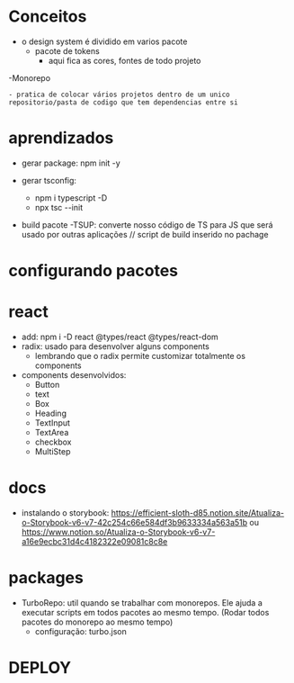 # Conceitos

- o design system é dividido em varios pacote
  - pacote de tokens
    - aqui fica as cores, fontes de todo projeto

-Monorepo

    - pratica de colocar vários projetos dentro de um unico repositorio/pasta de codigo que tem dependencias entre si

# aprendizados

- gerar package: npm init -y
- gerar tsconfig:

  - npm i typescript -D
  - npx tsc --init

- build pacote
  -TSUP: converte nosso código de TS para JS que será usado por outras aplicações // script de build inserido no pachage

# configurando pacotes

# react

- add: npm i -D react @types/react @types/react-dom
- radix: usado para desenvolver alguns components
  - lembrando que o radix permite customizar totalmente os components
- components desenvolvidos:
  - Button
  - text
  - Box
  - Heading
  - TextInput
  - TextArea
  - checkbox
  - MultiStep

# docs

- instalando o storybook: https://efficient-sloth-d85.notion.site/Atualiza-o-Storybook-v6-v7-42c254c66e584df3b9633334a563a51b ou https://www.notion.so/Atualiza-o-Storybook-v6-v7-a16e9ecbc31d4c4182322e09081c8c8e

# packages

- TurboRepo: util quando se trabalhar com monorepos. Ele ajuda a executar scripts em todos pacotes ao mesmo tempo. (Rodar todos pacotes do monorepo ao mesmo tempo)
  - configuração: turbo.json

# DEPLOY
